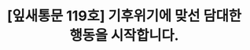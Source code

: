 ---
href: 'https://stibee.com/api/v1.0/emails/share/ETfGm7xy2butkY8blCblnM2p3PX81Q==#new_tab'
title: '[잎새통문 119호] 기후위기에 맞선 담대한 행동을 시작합니다.'
img: '/_assets/19.jpg'
---